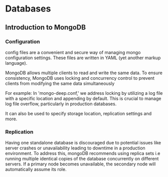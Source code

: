 # Databases

## Introduction to MongoDB

### Configuration

config files are a convenient and secure way of managing mongo configuration settings. These files are written in YAML (yet another markup language). 

MongoDB allows multiple clients to read and write the same data. To ensure consistency, MongoDB uses locking and concurrency control to prevent clients from modifying the same data simultaneously

For example: In 'mongo-deep.conf,' we address locking by utilizing a log file with a specific location and appending by default. This is crucial to manage log file overflow, particularly in production databases.

It can also be used to specify storage location, replication settings and more.  

### Replication
Having one standalone database is discouraged due to potential issues like server crashes or unavailability leading to downtime in a production environment. To address this, mongoDB recommends using replica sets i.e running multiple identical copies of the database concurrently on different servers. If a primary node becomes unavailable, the secondary node will automatically assume its role.
